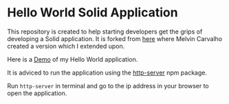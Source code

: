 # Hello World Solid Application

This repository is created to help starting developers get the grips of developing a Solid application. It is forked from [here](https://melvincarvalho.github.io/helloworld/) where Melvin Carvalho created a version which I extended upon.

Here is a [Demo](https://wkokgit.github.io/helloworld/) of my Hello World application.

It is adviced to run the application using the [http-server](https://www.npmjs.com/package/http-server) npm package.

Run ```http-server``` in terminal and go to the ip address in your browser to open the application. 